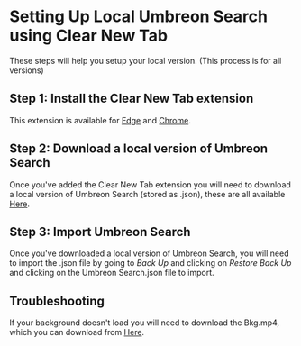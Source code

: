 <h1>Setting Up Local Umbreon Search using Clear New Tab</h1>
These steps will help you setup your local version. (This process is for all versions)
<h2>Step 1: Install the Clear New Tab extension</h2>
<span>This extension is available for </span><a href="https://microsoftedge.microsoft.com/addons/detail/clear-new-tab/ifphophaconbhfmkpdlfldelkjpjmlbj">Edge</a><span> and </span><a href="https://chrome.google.com/webstore/detail/clear-new-tab/felphkbfjadmcejnibcmcncimlappdde">Chrome</a><span>.</span>
<br>
<h2>Step 2: Download a local version of Umbreon Search</h2>
<span>Once you've added the Clear New Tab extension you will need to download a local version of Umbreon Search (stored as .json), these are all available </span><a href="https://github.com/BailzOnYT/Umbreon-Search/tree/main/Downloads">Here</a><span>.</span>
<br>
<h2>Step 3: Import Umbreon Search</h2>
<span>Once you've downloaded a local version of Umbreon Search, you will need to import the .json file by going to </span><i>Back Up</i><span> and clicking on </span><I>Restore Back Up</i><span> and clicking on the Umbreon Search.json file to import.</span>
<img scr="https://github.com/BailzOnYT/Umbreon-Search/assets/144522582/ace840f1-196d-4a24-9196-60d334f345e5">
<br>
<h2>Troubleshooting</h2>
<span>If your background doesn't load you will need to download the Bkg.mp4, which you can download from </span><a href="https://github.com/BailzOnYT/Umbreon-Search/raw/main/Bkg.mp4">Here</a><span>.</span>

